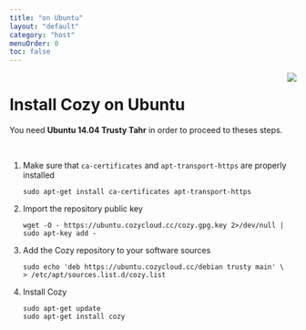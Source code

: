 ```yaml
---
title: "on Ubuntu"
layout: "default"
category: "host"
menuOrder: 0
toc: false
---
```



<div style="height: 0; overflow: shown; text-align: right">
<img src="/assets/images/ubuntu-logo.png">
</div>

# Install Cozy on Ubuntu

You need **Ubuntu 14.04 Trusty Tahr** in order to proceed to theses steps.

<br>

1. Make sure that `ca-certificates` and `apt-transport-https` are properly installed
    ```
    sudo apt-get install ca-certificates apt-transport-https
    ```
2. Import the repository public key
    ```
    wget -O - https://ubuntu.cozycloud.cc/cozy.gpg.key 2>/dev/null | sudo apt-key add -
    ```
3. Add the Cozy repository to your software sources
    ```
    sudo echo 'deb https://ubuntu.cozycloud.cc/debian trusty main' \
    > /etc/apt/sources.list.d/cozy.list
    ```
4. Install Cozy
    ```
    sudo apt-get update
    sudo apt-get install cozy
    ```
